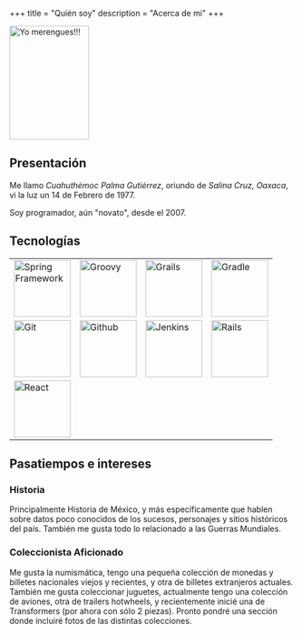 +++
title = "Quién soy"
description = "Acerca de mi"
+++

<img src="/img/me.png" width="140" height="200" title="Yo merengues!!!" />

## Presentación

Me llamo *Cuahuthémoc Palma Gutiérrez*, oriundo de *Salina Cruz, Oaxaca*, vi la luz un 14 de Febrero de 1977.

Soy programador, aún "novato", desde el 2007.

## Tecnologías

<table>
	<tr>
		<td><img src="/img/spring.png" width="100" title="Spring Framework"/></td>
		<td><img src="/img/groovy.png" width="100" title="Groovy"/></td>
		<td><img src="/img/grails.png" width="100" title="Grails"/></td>
		<td><img src="/img/gradle.png" width="100" title="Gradle"/></td>
	</tr>
	<tr>
		<td><img src="/img/git.png" width="100" title="Git"/></td>
		<td><img src="/img/github.png" width="100" title="Github"/></td>
		<td><img src="/img/jenkins.png" width="100" title="Jenkins"/></td>
		<td><img src="/img/rails.png" width="100" title="Rails"/></td>
	</tr>
	<tr>
		<td><img src="/img/react.png" width="100" title="React"/></td>
		<td></td>
		<td></td>
		<td></td>
	</tr>
</table>

## Pasatiempos e intereses

### Historia

Principalmente Historia de México, y más específicamente que hablen sobre datos poco conocidos de los sucesos, personajes y sitios históricos del país. También me gusta todo lo relacionado a las Guerras Mundiales.

### Coleccionista Aficionado

Me gusta la numismática, tengo una pequeña colección de monedas y billetes nacionales viejos y recientes, y otra de billetes extranjeros actuales. También me gusta coleccionar juguetes, actualmente tengo una colección de aviones, otra de trailers hotwheels, y recientemente inicié una de Transformers (por ahora con sólo 2 piezas). Pronto pondré una sección donde incluiré fotos de las distintas colecciones.

